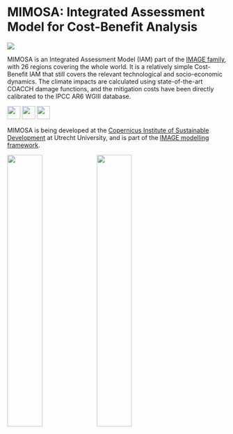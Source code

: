 # MIMOSA: Integrated Assessment Model for Cost-Benefit Analysis
![](https://utrechtuniversity.github.io/mimosa/assets/logos/MIMOSA.svg)



MIMOSA is an Integrated Assessment Model (IAM) part of the [IMAGE family](https://www.pbl.nl/en/image/home), with 26 regions covering the whole world. It is a relatively simple Cost-Benefit IAM that still covers the relevant technological and socio-economic dynamics. The climate impacts are calculated using state-of-the-art COACCH damage functions, and the mitigation costs have been directly calibrated to the IPCC AR6 WGIII database.

<a href="https://utrechtuniversity.github.io/mimosa"><img src="https://img.shields.io/badge/Model%20documentation%20>-8aa042?style=flat-square" height="30"></a>
<a href="https://utrechtuniversity.github.io/mimosa"><img src="https://img.shields.io/badge/Installation%20instructions%20>-8aa042?style=flat-square" height="30"></a>
<a href="https://utrechtuniversity.github.io/mimosa"><img src="https://img.shields.io/badge/Running%20MIMOSA>-8aa042?style=flat-square" height="30"></a>

MIMOSA is being developed at the [Copernicus Institute of Sustainable Development](https://www.uu.nl/en/research/copernicus-institute-of-sustainable-development) at Utrecht University, and is part of the [IMAGE modelling framework](https://www.pbl.nl/en/image/home).

[<img src="https://utrechtuniversity.github.io/mimosa/assets/logos/UU_logo_2021_EN_RGB.png" width="40%">](https://www.uu.nl/en/research/copernicus-institute-of-sustainable-development)
[<img src="https://utrechtuniversity.github.io/mimosa/assets/logos/IMAGE.png" width="40%">](https://www.pbl.nl/en/image/home)
